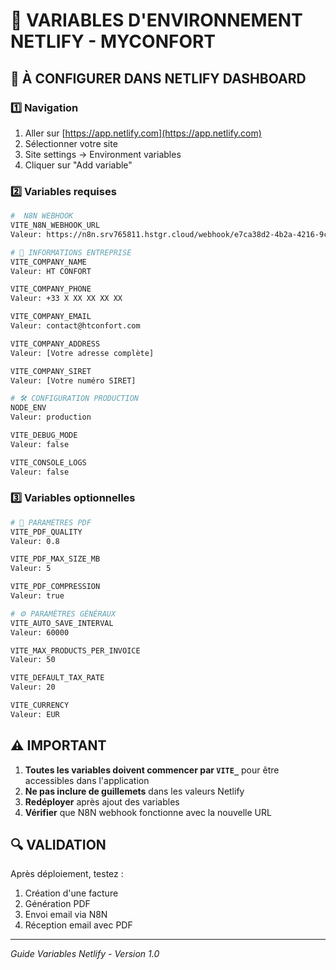 # 🔐 VARIABLES D'ENVIRONNEMENT NETLIFY - MYCONFORT

## 📝 À CONFIGURER DANS NETLIFY DASHBOARD

### 1️⃣ Navigation
1. Aller sur [https://app.netlify.com](https://app.netlify.com)
2. Sélectionner votre site
3. Site settings → Environment variables
4. Cliquer sur "Add variable"

### 2️⃣ Variables requises

```bash
#  N8N WEBHOOK
VITE_N8N_WEBHOOK_URL
Valeur: https://n8n.srv765811.hstgr.cloud/webhook/e7ca38d2-4b2a-4216-9c26-23663529790a

# 🏢 INFORMATIONS ENTREPRISE
VITE_COMPANY_NAME
Valeur: HT CONFORT

VITE_COMPANY_PHONE
Valeur: +33 X XX XX XX XX

VITE_COMPANY_EMAIL
Valeur: contact@htconfort.com

VITE_COMPANY_ADDRESS
Valeur: [Votre adresse complète]

VITE_COMPANY_SIRET
Valeur: [Votre numéro SIRET]

# 🛠️ CONFIGURATION PRODUCTION
NODE_ENV
Valeur: production

VITE_DEBUG_MODE
Valeur: false

VITE_CONSOLE_LOGS
Valeur: false
```

### 3️⃣ Variables optionnelles

```bash
# 📄 PARAMÈTRES PDF
VITE_PDF_QUALITY
Valeur: 0.8

VITE_PDF_MAX_SIZE_MB
Valeur: 5

VITE_PDF_COMPRESSION
Valeur: true

# ⚙️ PARAMÈTRES GÉNÉRAUX
VITE_AUTO_SAVE_INTERVAL
Valeur: 60000

VITE_MAX_PRODUCTS_PER_INVOICE
Valeur: 50

VITE_DEFAULT_TAX_RATE
Valeur: 20

VITE_CURRENCY
Valeur: EUR
```

## ⚠️ IMPORTANT

1. **Toutes les variables doivent commencer par `VITE_`** pour être accessibles dans l'application
2. **Ne pas inclure de guillemets** dans les valeurs Netlify
3. **Redéployer** après ajout des variables
4. **Vérifier** que N8N webhook fonctionne avec la nouvelle URL

## 🔍 VALIDATION

Après déploiement, testez :
1. Création d'une facture
2. Génération PDF
3. Envoi email via N8N
4. Réception email avec PDF

---
*Guide Variables Netlify - Version 1.0*
